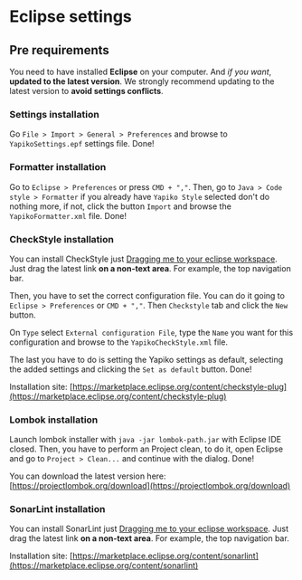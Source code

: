 # Eclipse settings

## Pre requirements

You need to have installed **Eclipse** on your computer. And *if you want*, **updated to the latest version**. We strongly recommend updating to the latest version to **avoid settings conflicts**.

### Settings installation

Go `File > Import > General > Preferences` and browse to `YapikoSettings.epf` settings file. Done!

### Formatter installation

Go to `Eclipse > Preferences` or press `CMD + ","`. Then, go to `Java > Code style > Formatter` if you already have `Yapiko Style` selected don't do nothing more, if not, click the button `Import` and browse the `YapikoFormatter.xml` file. Done!

### CheckStyle installation

You can install CheckStyle just [Dragging me to your eclipse workspace](http://marketplace.eclipse.org/marketplace-client-intro?mpc_install=150). Just drag the latest link **on a non-text area**. For example, the top navigation bar.

Then, you have to set the correct configuration file. You can do it going to `Eclipse > Preferences` or `CMD + ","`. Then `Checkstyle` tab and click the `New` button.

On `Type` select `External configuration File`, type the `Name` you want for this configuration and browse to the `YapikoCheckStyle.xml` file.

The last you have to do is setting the Yapiko settings as default, selecting the added settings and clicking the `Set as default` button. Done!

Installation site: [https://marketplace.eclipse.org/content/checkstyle-plug](https://marketplace.eclipse.org/content/checkstyle-plug)

### Lombok installation

Launch lombok installer with `java -jar lombok-path.jar` with Eclipse IDE closed. Then, you have to perform an Project clean, to do it, open Eclipse and go to `Project > Clean...` and continue with the dialog. Done!

You can download the latest version here: [https://projectlombok.org/download](https://projectlombok.org/download)

### SonarLint installation

You can install SonarLint just [Dragging me to your eclipse workspace](http://marketplace.eclipse.org/marketplace-client-intro?mpc_install=2568658). Just drag the latest link **on a non-text area**. For example, the top navigation bar.

Installation site: [https://marketplace.eclipse.org/content/sonarlint](https://marketplace.eclipse.org/content/sonarlint)